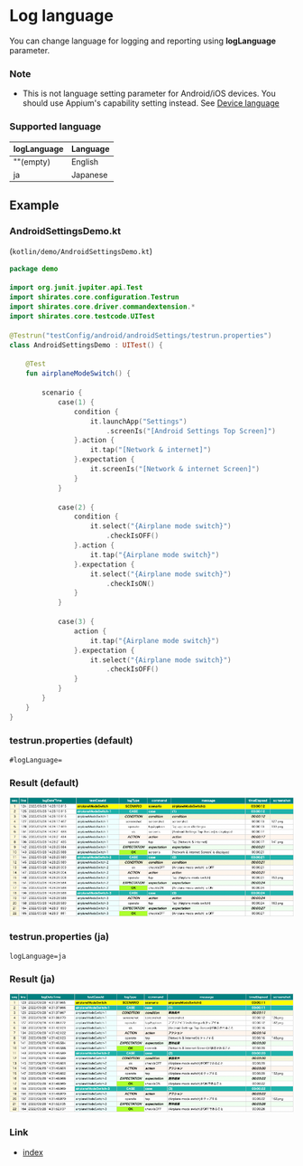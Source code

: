 # Log language

You can change language for logging and reporting using **logLanguage** parameter.

### Note

- This is not language setting parameter for Android/iOS devices. You should use Appium's capability setting instead.
  See [Device language](device_language.md)

### Supported language

| logLanguage | Language |
|:------------|----------|
| ""(empty)   | English  |
| ja          | Japanese |

## Example

### AndroidSettingsDemo.kt

(`kotlin/demo/AndroidSettingsDemo.kt`)

```kotlin
package demo

import org.junit.jupiter.api.Test
import shirates.core.configuration.Testrun
import shirates.core.driver.commandextension.*
import shirates.core.testcode.UITest

@Testrun("testConfig/android/androidSettings/testrun.properties")
class AndroidSettingsDemo : UITest() {

    @Test
    fun airplaneModeSwitch() {

        scenario {
            case(1) {
                condition {
                    it.launchApp("Settings")
                        .screenIs("[Android Settings Top Screen]")
                }.action {
                    it.tap("[Network & internet]")
                }.expectation {
                    it.screenIs("[Network & internet Screen]")
                }
            }

            case(2) {
                condition {
                    it.select("{Airplane mode switch}")
                        .checkIsOFF()
                }.action {
                    it.tap("{Airplane mode switch}")
                }.expectation {
                    it.select("{Airplane mode switch}")
                        .checkIsON()
                }
            }

            case(3) {
                action {
                    it.tap("{Airplane mode switch}")
                }.expectation {
                    it.select("{Airplane mode switch}")
                        .checkIsOFF()
                }
            }
        }
    }
}
```

### testrun.properties (default)

```
#logLanguage=
```

### Result (default)

![](../_images/log_language_en.png)

### testrun.properties (ja)

```
logLanguage=ja
```

### Result (ja)

![](../_images/log_language_jp.png)

### Link

- [index](../../index.md)

